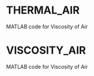 # THERMAL_AIR
MATLAB code for Viscosity of Air


# VISCOSITY_AIR
MATLAB code for Viscosity of Air


